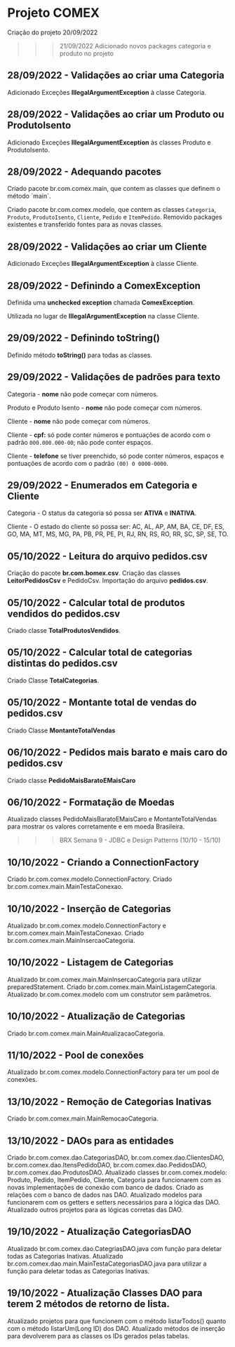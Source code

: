 <h1>Projeto COMEX</h1>

Criação do projeto 20/09/2022

>>> 21/09/2022
Adicionado novos packages categoria e produto no projeto

<h2>28/09/2022 - Validações ao criar uma Categoria</h2>
Adicionado Exceções <b>IllegalArgumentException</b> à classe Categoria.

<h2>28/09/2022 - Validações ao criar um Produto ou ProdutoIsento</h2>
Adicionado Exceções <b>IllegalArgumentException</b> às classes Produto e ProdutoIsento.

<h2>28/09/2022 - Adequando pacotes</h2>
Criado pacote br.com.comex.main, que contem as classes que definem o método `main`.

Criado pacote br.com.comex.modelo, que contem as classes `Categoria`, `Produto`, `ProdutoIsento`, `Cliente`, `Pedido` e `ItemPedido`.
Removido packages existentes e transferido fontes para as novas classes.

<h2>28/09/2022 - Validações ao criar um Cliente</h2>
Adicionado Exceções <b>IllegalArgumentException</b> à classe Cliente.

<h2>28/09/2022 - Definindo a ComexException</h2>
Definida uma <b>unchecked exception</b> chamada <b>ComexException</b>.

Utilizada no lugar de <b>IllegalArgumentException</b> na classe Cliente.

<h2>29/09/2022 - Definindo toString()</h2>
Definido método <b>toString()</b> para todas as classes.

<h2>29/09/2022 - Validações de padrões para texto</h2>
Categoria - <b>nome</b> não pode começar com números.

Produto e Produto Isento - <b>nome</b> não pode começar com números.

Cliente - <b>nome</b> não pode começar com números.

Cliente - <b>cpf:</b>  só pode conter números e pontuações de acordo com o padrão `000.000.000-00`; não pode conter espaços.

Cliente - <b>telefone</b> se tiver preenchido, só pode conter números, espaços e pontuações de acordo com o padrão `(00) 0 0000-0000`.

<h2>29/09/2022 - Enumerados em Categoria e Cliente</h2>
Categoria - O status da categoria só possa ser <b>ATIVA</b> e <b>INATIVA</b>.

Cliente - O estado do cliente só possa ser: AC, AL, AP, AM, BA, CE, DF, ES, GO, MA, MT, MS, MG, PA, PB, PR, PE, PI, RJ, RN, RS, RO, RR, SC, SP, SE, TO.

<h2>05/10/2022 - Leitura do arquivo pedidos.csv</h2>
Criação do pacote <b>br.com.bomex.csv</b>.
Criação das classes <b>LeitorPedidosCsv</b> e PedidoCsv</b>.
Importação do arquivo <b>pedidos.csv</b>.

<h2>05/10/2022 - Calcular total de produtos vendidos do pedidos.csv</h2>
Criado classe <b>TotalProdutosVendidos</b>.

<h2>05/10/2022 - Calcular total de categorias distintas do pedidos.csv</h2>
Criado Classe <b>TotalCategorias</b>.

<h2>05/10/2022 - Montante total de vendas do pedidos.csv</h2>
Criado Classe <b>MontanteTotalVendas</b>

<h2>06/10/2022 - Pedidos mais barato e mais caro do pedidos.csv</h2>
Criado classe <b>PedidoMaisBaratoEMaisCaro</b>

<h2>06/10/2022 - Formatação de Moedas</h2>
Atualizado classes PedidoMaisBaratoEMaisCaro e MontanteTotalVendas para mostrar os valores corretamente e em moeda Brasileira.

>>>BRX Semana 9 - JDBC e Design Patterns (10/10 - 15/10)

<h2>10/10/2022 - Criando a ConnectionFactory</h2>
Criado br.com.comex.modelo.ConnectionFactory.
Criado br.com.comex.main.MainTestaConexao.

<h2>10/10/2022 - Inserção de Categorias</h2>
Atualizado br.com.comex.modelo.ConnectionFactory e br.com.comex.main.MainTestaConexao.
Criado br.com.comex.main.MainInsercaoCategoria.

<h2>10/10/2022 - Listagem de Categorias</h2>
Atualizado br.com.comex.main.MainInsercaoCategoria para utilizar preparedStatement.
Criado br.com.comex.main.MainListagemCategoria.
Atualizado br.com.comex.modelo com um construtor sem parâmetros.

<h2>10/10/2022 - Atualização de Categorias</h2>
Criado br.com.comex.main.MainAtualizacaoCategoria.

<h2>11/10/2022 - Pool de conexões</h2>
Atualizado br.com.comex.modelo.ConnectionFactory para ter um pool de conexões.

<h2>13/10/2022 - Remoção de Categorias Inativas</h2>
Criado br.com.comex.main.MainRemocaoCategoria.

<h2>13/10/2022 - DAOs para as entidades</h2>
Criado br.com.comex.dao.CategoriasDAO, br.com.comex.dao.ClientesDAO, br.com.comex.dao.ItensPedidoDAO, br.com.comex.dao.PedidosDAO, br.com.comex.dao.ProdutosDAO.
Atualizado classes br.com.comex.modelo: Produto, Pedido, ItemPedido, Cliente, Categoria para funcionarem com as novas implementações de conexão com banco de dados.
Criado as relações com o banco de dados nas DAO. Atualizado modelos para funcionarem com os getters e setters necessários para a lógica das DAO.
Atualizado outros projetos para as lógicas corretas das DAO.

<h2>19/10/2022 - Atualização CategoriasDAO</h2>
Atualizado br.com.comex.dao.CategriasDAO.java com função para deletar todas as Categorias Inativas.
Atualizado br.com.comex.dao.main.MainTestaCategoriasDAO.java para utilizar a função para deletar todas as Categorias Inativas.

<h2>19/10/2022 - Atualização Classes DAO para terem 2 métodos de retorno de lista.</h2>
Atualizado projetos para que funcionem com o método listarTodos() quanto com o método listarUm(Long ID) dos DAO.
Atualizado métodos de inserção para devolverem para as classes os IDs gerados pelas tabelas.